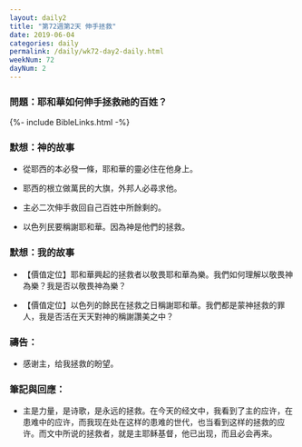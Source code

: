```yaml
---
layout: daily2
title: "第72週第2天 伸手拯救"
date: 2019-06-04
categories: daily
permalink: /daily/wk72-day2-daily.html
weekNum: 72
dayNum: 2
---
```


### 問題：耶和華如何伸手拯救祂的百姓？
 
{%- include BibleLinks.html -%}

### 默想：神的故事
+ 從耶西的本必發一條，耶和華的靈必住在他身上。

+ 耶西的根立做萬民的大旗，外邦人必尋求他。

+ 主必二次伸手救回自己百姓中所餘剩的。

+ 以色列民要稱謝耶和華。因為神是他們的拯救。

### 默想：我的故事
+ 【價值定位】耶和華興起的拯救者以敬畏耶和華為樂。我們如何理解以敬畏神為樂？我是否以敬畏神為樂？

+ 【價值定位】以色列的餘民在拯救之日稱謝耶和華。我們都是蒙神拯救的罪人，我是否活在天天對神的稱謝讚美之中？

### 禱告：

+ 感谢主，给我拯救的盼望。

### 筆記與回應：

+ 主是力量，是诗歌，是永远的拯救。在今天的经文中，我看到了主的应许，在患难中的应许，而我现在处在这样的患难的世代，也当看到这样的拯救的应许。而文中所说的拯救者，就是主耶稣基督，他已出现，而且必会再来。
